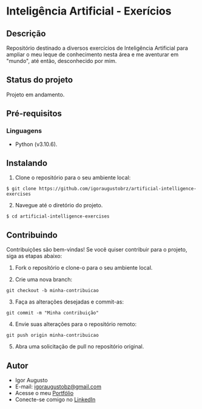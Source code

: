 # Inteligência Artificial - Exerícios

## Descrição

Repositório destinado a diversos exercícios de Inteligência Artificial para ampliar o meu leque de conhecimento nesta área e me aventurar em "mundo", até então, desconhecido por mim.

## Status do projeto

Projeto em andamento.

## Pré-requisitos

### Linguagens

- Python (v3.10.6).

## Instalando

1. Clone o repositório para o seu ambiente local:

```
$ git clone https://github.com/igoraugustobrz/artificial-intelligence-exercises
```

2. Navegue até o diretório do projeto.

```
$ cd artificial-intelligence-exercises
```

## Contribuindo

Contribuições são bem-vindas! Se você quiser contribuir para o projeto, siga as etapas abaixo:

1. Fork o repositório e clone-o para o seu ambiente local.

2. Crie uma nova branch:

```
git checkout -b minha-contribuicao
```

3. Faça as alterações desejadas e commit-as:

```
git commit -m "Minha contribuição"
```

4. Envie suas alterações para o repositório remoto:

```
git push origin minha-contribuicao
```

5. Abra uma solicitação de pull no repositório original.

## Autor

- Igor Augusto
- E-mail: igoraugustobz@gmail.com
- Acesse o meu [Portfólio](https://iaugusto.vercel.app/)
- Conecte-se comigo no [LinkedIn](https://www.linkedin.com/in/igorbrz/)
